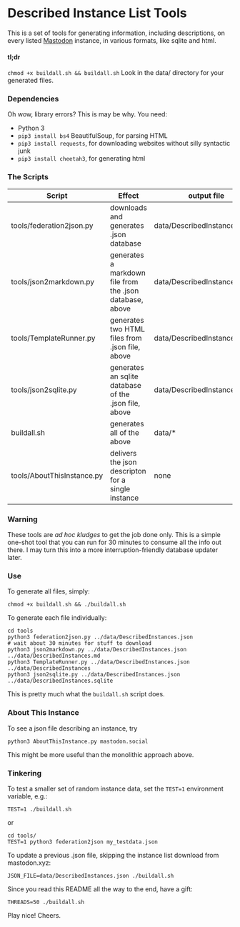 # Described Instance List Tools
This is a set of tools for generating information, including descriptions, on every listed [Mastodon](https://en.wikipedia.org/wiki/Mastodon_Social) instance, in various formats, like sqlite and html.

#### tl;dr
`chmod +x buildall.sh && buildall.sh`
Look in the data/ directory for your generated files.

### Dependencies
Oh wow, library errors? This is may be why. You need:

* Python 3
* `pip3 install bs4` BeautifulSoup, for parsing HTML
* `pip3 install requests`, for downloading websites without silly syntactic junk
* `pip3 install cheetah3`, for generating html


### The Scripts

| Script | Effect | output file |
|--------|--------|--------|
|tools/federation2json.py | downloads and generates .json database | data/DescribedInstances.json |
|tools/json2markdown.py | generates a markdown file from the .json database, above | data/DescribedInstances.md |
|tools/TemplateRunner.py | generates two HTML files from .json file, above  | data/DescribedInstances.html |
|tools/json2sqlite.py | generates an sqlite database of the .json file, above | data/DescribedInstances.sqlite |
|buildall.sh | generates all of the above | data/* |
|tools/AboutThisInstance.py | delivers the json descripton for a single instance | none |

### Warning
These tools are *ad hoc kludges* to get the job done only. This is a simple one-shot tool that you can run for 30 minutes to consume all the info out there. I may turn this into a more interruption-friendly database updater later.


### Use

To generate all files, simply:
```
chmod +x buildall.sh && ./buildall.sh
```

To generate each file individually:
```
cd tools
python3 federation2json.py ../data/DescribedInstances.json
# wait about 30 minutes for stuff to download
python3 json2markdown.py ../data/DescribedInstances.json ../data/DescribedInstances.md
python3 TemplateRunner.py ../data/DescribedInstances.json ../data/DescribedInstances
python3 json2sqlite.py ../data/DescribedInstances.json ../data/DescribedInstances.sqlite
```

This is pretty much what the `buildall.sh` script does.

### About This Instance
To see a json file describing an instance, try
```
python3 AboutThisInstance.py mastodon.social
```
This might be more useful than the monolithic approach above.

### Tinkering
To test a smaller set of random instance data, set the `TEST=1` environment variable, e.g.:
```
TEST=1 ./buildall.sh
```

or

```
cd tools/
TEST=1 python3 federation2json my_testdata.json
```

To update a previous .json file, skipping the instance list download from mastodon.xyz:
```
JSON_FILE=data/DescribedInstances.json ./buildall.sh
```

Since you read this README all the way to the end, have a gift:
```
THREADS=50 ./buildall.sh
```
Play nice! Cheers.